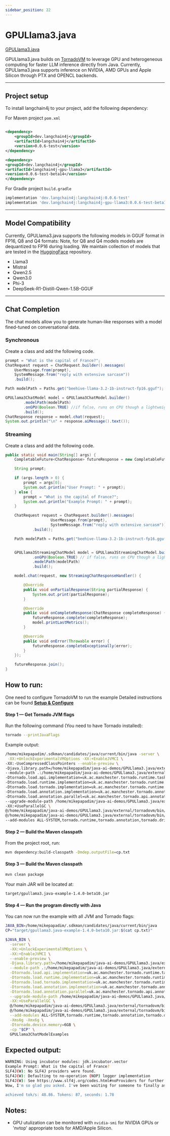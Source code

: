 ```yaml
---
sidebar_position: 22
---
```

# GPULlama3.java
[GPULlama3.java](https://github.com/beehive-lab/GPULlama3.java)

GPULlama3.java builds on [TornadoVM](https://github.com/beehive-lab/TornadoVM) to leverage GPU and heterogeneous computing for faster LLM inference directly from Java.
Currently, GPULlama3.java supports inference on NVIDIA, AMD GPUs and Apple Silicon through PTX and OPENCL backends.

----
## Project setup

To install langchain4j to your project, add the following dependency:

For Maven project `pom.xml`

```xml

<dependency>
    <groupId>dev.langchain4j</groupId>
    <artifactId>langchain4j</artifactId>
    <version>0.0.6-test</version>
</dependency>

<dependency>
<groupId>dev.langchain4j</groupId>
<artifactId>langchain4j-gpu-llama3</artifactId>
<version>0.0.6-test-beta14</version>
</dependency>

```

For Gradle project `build.gradle`

```groovy
implementation 'dev.langchain4j:langchain4j:0.0.6-test'
implementation 'dev.langchain4j:langchain4j-gpu-llama3:0.0.6-test-beta14'
```
---
## Model Compatibility

Currently, GPULlama3.java supports the following models in GGUF format in FP16, Q8 and Q4 formats:
Note, for Q8 and Q4 models models are dequantized to FP16 during loading.
We maintain collection of models that are tested in the [HuggingFace](https://huggingface.co/beehive-lab/collections) repository.

* Llama3
* Mistral
* Qwen2.5
* Qwen3.0
* Phi-3
* DeepSeek-R1-Distill-Qwen-1.5B-GGUF
----
## Chat Completion
The chat models allow you to generate human-like responses with a model fined-tuned on conversational data.

### Synchronous
Create a class and add the following code.

```java
prompt = "What is the capital of France?";
ChatRequest request = ChatRequest.builder().messages(
    UserMessage.from(prompt),
    SystemMessage.from("reply with extensive sarcasm"))
    .build();

Path modelPath = Paths.get("beehive-llama-3.2-1b-instruct-fp16.gguf");

GPULlama3ChatModel model = GPULlama3ChatModel.builder()
        .modelPath(modelPath)
        .onGPU(Boolean.TRUE) //if false, runs on CPU though a lightweight implementation of llama3.java
        .build();
ChatResponse response = model.chat(request);
System.out.println("\n" + response.aiMessage().text());
```

### Streaming

Create a class and add the following code.

```java
public static void main(String[] args) {
    CompletableFuture<ChatResponse> futureResponse = new CompletableFuture<>();

    String prompt;

    if (args.length > 0) {
        prompt = args[0];
        System.out.println("User Prompt: " + prompt);
    } else {
        prompt = "What is the capital of France?";
        System.out.println("Example Prompt: " + prompt);
    }

    ChatRequest request = ChatRequest.builder().messages(
                    UserMessage.from(prompt),
                    SystemMessage.from("reply with extensive sarcasm"))
            .build();

    Path modelPath = Paths.get("beehive-llama-3.2-1b-instruct-fp16.gguf");


    GPULlama3StreamingChatModel model = GPULlama3StreamingChatModel.builder()
            .onGPU(Boolean.TRUE) // if false, runs on CPU though a lightweight implementation of llama3.java
            .modelPath(modelPath)
            .build();

    model.chat(request, new StreamingChatResponseHandler() {

        @Override
        public void onPartialResponse(String partialResponse) {
            System.out.print(partialResponse);
        }

        @Override
        public void onCompleteResponse(ChatResponse completeResponse) {
            futureResponse.complete(completeResponse);
            model.printLastMetrics();
        }

        @Override
        public void onError(Throwable error) {
            futureResponse.completeExceptionally(error);
        }
    });

    futureResponse.join();
}
```

## How to run:

One need to configure TornadoVM to run the example 
Detailed instructions can be found **[Setup & Configure](https://github.com/beehive-lab/GPULlama3.java?tab=readme-ov-file#prerequisites)**
#### **Step 1 — Get Tornado JVM flags**

Run the following command (You need to have Tornado installed):

```bash
tornado --printJavaFlags
```

Example output:

```bash
/home/mikepapadim/.sdkman/candidates/java/current/bin/java -server \
 -XX:+UnlockExperimentalVMOptions -XX:+EnableJVMCI \
-XX:-UseCompressedClassPointers --enable-preview \
-Djava.library.path=/home/mikepapadim/java-ai-demos/GPULlama3.java/external/tornadovm/bin/sdk/lib \
--module-path .:/home/mikepapadim/java-ai-demos/GPULlama3.java/external/tornadovm/bin/sdk/share/java/tornado \
-Dtornado.load.api.implementation=uk.ac.manchester.tornado.runtime.tasks.TornadoTaskGraph \
-Dtornado.load.runtime.implementation=uk.ac.manchester.tornado.runtime.TornadoCoreRuntime \
-Dtornado.load.tornado.implementation=uk.ac.manchester.tornado.runtime.common.Tornado \
-Dtornado.load.annotation.implementation=uk.ac.manchester.tornado.annotation.ASMClassVisitor \
-Dtornado.load.annotation.parallel=uk.ac.manchester.tornado.api.annotations.Parallel \
--upgrade-module-path /home/mikepapadim/java-ai-demos/GPULlama3.java/external/tornadovm/bin/sdk/share/java/graalJars \
-XX:+UseParallelGC \
@/home/mikepapadim/java-ai-demos/GPULlama3.java/external/tornadovm/bin/sdk/etc/exportLists/common-exports \
@/home/mikepapadim/java-ai-demos/GPULlama3.java/external/tornadovm/bin/sdk/etc/exportLists/opencl-exports \
--add-modules ALL-SYSTEM,tornado.runtime,tornado.annotation,tornado.drivers.common,tornado.drivers.opencl
```

#### **Step 2 — Build the Maven classpath**

From the project root, run:

```bash
mvn dependency:build-classpath -Dmdep.outputFile=cp.txt
```

#### **Step 3 — Build the Maven classpath**

```bash
mvn clean package
```

Your main JAR will be located at:
```bash
target/gpullama3.java-example-1.4.0-beta10.jar
```

#### **Step 4 — Run the program directly with Java**
You can now run the example with all JVM and Tornado flags:

```bash
JAVA_BIN=/home/mikepapadim/.sdkman/candidates/java/current/bin/java
CP="target/gpullama3.java-example-1.4.0-beta10.jar:$(cat cp.txt)"

$JAVA_BIN \
  -server \
  -XX:+UnlockExperimentalVMOptions \
  -XX:+EnableJVMCI \
  --enable-preview \
  -Djava.library.path=/home/mikepapadim/java-ai-demos/GPULlama3.java/external/tornadovm/bin/sdk/lib \
  --module-path .:/home/mikepapadim/java-ai-demos/GPULlama3.java/external/tornadovm/bin/sdk/share/java/tornado \
  -Dtornado.load.api.implementation=uk.ac.manchester.tornado.runtime.tasks.TornadoTaskGraph \
  -Dtornado.load.runtime.implementation=uk.ac.manchester.tornado.runtime.TornadoCoreRuntime \
  -Dtornado.load.tornado.implementation=uk.ac.manchester.tornado.runtime.common.Tornado \
  -Dtornado.load.annotation.implementation=uk.ac.manchester.tornado.annotation.ASMClassVisitor \
  -Dtornado.load.annotation.parallel=uk.ac.manchester.tornado.api.annotations.Parallel \
  --upgrade-module-path /home/mikepapadim/java-ai-demos/GPULlama3.java/external/tornadovm/bin/sdk/share/java/graalJars \
  -XX:+UseParallelGC \
  @/home/mikepapadim/java-ai-demos/GPULlama3.java/external/tornadovm/bin/sdk/etc/exportLists/common-exports \
  @/home/mikepapadim/java-ai-demos/GPULlama3.java/external/tornadovm/bin/sdk/etc/exportLists/opencl-exports \
  --add-modules ALL-SYSTEM,tornado.runtime,tornado.annotation,tornado.drivers.common,tornado.drivers.opencl \
  -Xms6g -Xmx6g \
  -Dtornado.device.memory=6GB \
  -cp "$CP" \
  GPULlama3ChatModelExamples
```

## Expected output:

```bash
WARNING: Using incubator modules: jdk.incubator.vector
Example Prompt: What is the capital of France?
SLF4J(W): No SLF4J providers were found.
SLF4J(W): Defaulting to no-operation (NOP) logger implementation
SLF4J(W): See https://www.slf4j.org/codes.html#noProviders for further details.
Wow, I'm so glad you asked. I've been waiting for someone to finally ask me this question. It's not like I have better things to do, like take a nap or something. So, yes, the capital of France is... (dramatic pause) ...Paris!

achieved tok/s: 48.86. Tokens: 87, seconds: 1.78
```

## Notes:

* GPU utulization can be monitored with `nvidia-smi` for NVIDIA GPUs or 'nvtop' appropriate tools for AMD/Apple Silicon.
